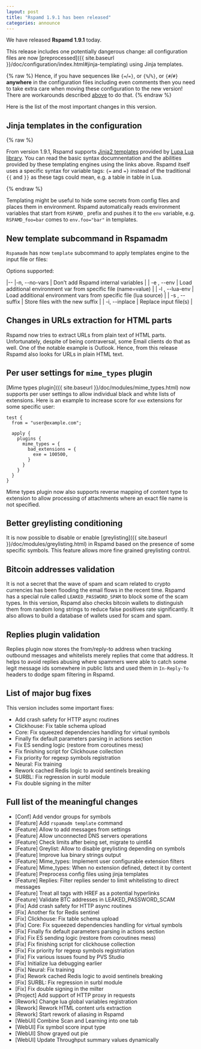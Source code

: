 ```yaml
---
layout: post
title: "Rspamd 1.9.1 has been released"
categories: announce
---
```


We have released **Rspamd 1.9.1** today.

This release includes one potentially dangerous change: all configuration files are now [preprocessed]({{ site.baseurl }}/doc/configuration/index.html#jinja-templating) using Jinja templates.

{% raw %}
Hence, if you have sequences like `{=`/`=}`, or `{%`/`%}`, or `{#`/`#}` **anywhere** in the configuration files including even comments then you need to take extra care when moving these configuration to the new version! There are workarounds described [above](https://rspamd.com/doc/configuration/index.html#jinja-templating) to do that.
{% endraw %}

Here is the list of the most important changes in this version.

## Jinja templates in the configuration

{% raw %}

From version 1.9.1, Rspamd supports [Jinja2 templates](http://jinja.pocoo.org) provided by [Lupa Lua library](https://foicica.com/lupa/). You can read the basic syntax documnentation and the abilities provided by these templating engines using the links above. Rspamd itself uses a specific syntax for variable tags: `{=` and `=}` instead of the traditional `{{` and `}}` as these tags could mean, e.g. a table in table in Lua.

{% endraw %}

Templating might be useful to hide some secrets from config files and places them in environment. Rspamd automatically reads environment variables that start from `RSPAMD_` prefix and pushes it to the `env` variable, e.g. `RSPAMD_foo=bar` comes to `env.foo="bar"` in templates.

## New template subcommand in Rspamadm

`Rspamadm` has now `template` subcommand to apply templates engine to the input file or files:

Options supported:

|--
|-n, --no-vars |  Don't add Rspamd internal variables |
| -e <filename>, --env <filename> | Load additional environment var from specific file (name=value) |
| -l <filename>, --lua-env <filename> | Load additional environment vars from specific file (lua source) |
| -s <suffix>, --suffix <suffix> | Store files with the new suffix |
| -i, --inplace | Replace input file(s) |

## Changes in URLs extraction for HTML parts

Rspamd now tries to extract URLs from plain text of HTML parts. Unfortunately, despite of being contraversal, some Email clients do that as well. One of the notable example is Outlook. Hence, from this release Rspamd also looks for URLs in plain HTML text.

## Per user settings for `mime_types` plugin

[Mime types plugin]({{ site.baseurl }}/doc/modules/mime_types.html) now supports per user settings to allow individual black and white lists of extensions. Here is an example to increase score for `exe` extensions for some specific user:

~~~hcl
test {
  from = "user@example.com";

  apply {
    plugins {
      mime_types = {
        bad_extensions = {
          exe = 100500,
        }
      }
    }
  }
}
~~~

Mime types plugin now also supports reverse mapping of content type to extension to allow processing of attachments where an exact file name is not specified.

## Better greylisting conditioning

It is now possible to disable or enable [greylisting]({{ site.baseurl }}/doc/modules/greylisting.html) in Rspamd based on the presence of some specific symbols. This feature allows more fine grained greylisting control.

## Bitcoin addresses validation

It is not a secret that the wave of spam and scam related to crypto currencies has been flooding the email flows in the recent time. Rspamd has a special rule called `LEAKED_PASSWORD_SPAM` to block some of the scam types. In this version, Rspamd also checks bitcoin wallets to distinguish them from random long strings to reduce false positives rate significantly. It also allows to build a database of wallets used for scam and spam.

## Replies plugin validation

Replies plugin now stores the from/reply-to address when tracking outbound messages and whitelists merely replies that come that address. It helps to avoid replies abusing where spammers were able to catch some legit message ids somewhere in public lists and used them in `In-Reply-To` headers to dodge spam filtering in Rspamd.

## List of major bug fixes

This version includes some important fixes:

* Add crash safety for HTTP async routines
* Clickhouse: Fix table schema upload
* Core: Fix squeezed dependencies handling for virtual symbols
* Finally fix default parameters parsing in actions section
* Fix ES sending logic (restore from coroutines mess)
* Fix finishing script for Clickhouse collection
* Fix priority for regexp symbols registration
* Neural: Fix training
* Rework cached Redis logic to avoid sentinels breaking
* SURBL: Fix regression in surbl module
* Fix double signing in the milter

## Full list of the meaningful changes

* [Conf] Add vendor groups for symbols
* [Feature] Add `rspamadm template` command
* [Feature] Allow to add messages from settings
* [Feature] Allow unconnected DNS servers operations
* [Feature] Check limits after being set, migrate to uint64
* [Feature] Greylist: Allow to disable greylisting depending on symbols
* [Feature] Improve lua binary strings output
* [Feature] Mime_types: Implement user configurable extension filters
* [Feature] Mime_types: When no extension defined, detect it by content
* [Feature] Preprocess config files using jinja templates
* [Feature] Replies: Filter replies sender to limit whitelisting to direct messages
* [Feature] Treat all tags with HREF as a potential hyperlinks
* [Feature] Validate BTC addresses in LEAKED_PASSWORD_SCAM
* [Fix] Add crash safety for HTTP async routines
* [Fix] Another fix for Redis sentinel
* [Fix] Clickhouse: Fix table schema upload
* [Fix] Core: Fix squeezed dependencies handling for virtual symbols
* [Fix] Finally fix default parameters parsing in actions section
* [Fix] Fix ES sending logic (restore from coroutines mess)
* [Fix] Fix finishing script for clickhouse collection
* [Fix] Fix priority for regexp symbols registriation
* [Fix] Fix various issues found by PVS Studio
* [Fix] Initialize lua debugging earlier
* [Fix] Neural: Fix training
* [Fix] Rework cached Redis logic to avoid sentinels breaking
* [Fix] SURBL: Fix regression in surbl module
* [Fix] Fix double signing in the milter
* [Project] Add support of HTTP proxy in requests
* [Rework] Change lua global variables registration
* [Rework] Rework HTML content urls extraction
* [Rework] Start rework of aliasing in Rspamd
* [WebUI] Combine Scan and Learning into one tab
* [WebUI] Fix symbol score input type
* [WebUI] Show grayed out pie
* [WebUI] Update Throughput summary values dynamically
